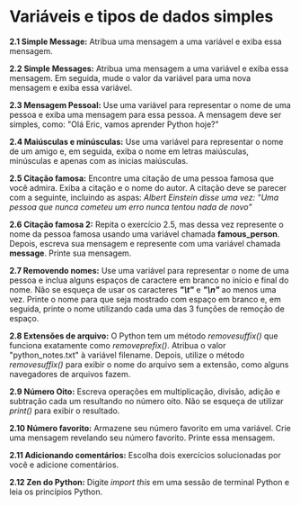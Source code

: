 # Variáveis e tipos de dados simples

**2.1 Simple Message:** Atribua uma mensagem a uma variável e exiba essa mensagem.

**2.2 Simple Messages:** Atribua uma mensagem a uma variável e exiba essa mensagem. Em seguida, mude o valor da variável para uma nova mensagem e exiba essa variável.

**2.3 Mensagem Pessoal:** Use uma variável para representar o nome de uma pessoa e exiba uma mensagem para essa pessoa. A mensagem deve ser simples, como: "Olá Eric, vamos aprender Python hoje?"

**2.4 Maiúsculas e minúsculas:** Use uma variável para representar o nome de um amigo e, em seguida, exiba o nome em letras maiúsculas, minúsculas e apenas com as inicias maiúsculas.

**2.5 Citação famosa:** Encontre uma citação de uma pessoa famosa que você admira. Exiba a citação e o nome do autor. A citação deve se parecer com a seguinte, incluindo as aspas: *Albert Einstein disse uma vez: "Uma pessoa que nunca cometeu um erro nunca tentou nada de novo"*

**2.6 Citação famosa 2:** Repita o exercício 2.5, mas dessa vez represente o nome da pessoa famosa usando uma variável chamada **famous_person**. Depois, escreva sua mensagem e represente com uma variável chamada **message**. Printe sua mensagem.

**2.7 Removendo nomes:** Use uma variável para representar o nome de uma pessoa e inclua alguns espaços de caractere em branco no início e final do nome. Não se esqueça de usar os caracteres ***"\t"*** e ***"\n"*** ao menos uma vez. Printe o nome para que seja mostrado com espaço em branco e, em seguida, printe o nome utilizando cada uma das 3 funções de remoção de espaço. 

**2.8 Extensões de arquivo:** O Python tem um método *removesuffix()* que funciona exatamente como *removeprefix()*. Atribua o valor "python_notes.txt" à variável filename. Depois, utilize o método *removesuffix()* para exibir o nome do arquivo sem a extensão, como alguns navegadores de arquivos fazem. 

**2.9 Número Oito:** Escreva operações em multiplicação, divisão, adição e subtração cada um resultando no número oito. Não se esqueça de utilizar *print()* para exibir o resultado. 

**2.10 Número favorito:** Armazene seu número favorito em uma variável. Crie uma mensagem revelando seu número favorito. Printe essa mensagem.

**2.11 Adicionando comentários:** Escolha dois exercícios solucionadas por você e adicione comentários. 

**2.12 Zen do Python:** Digite *import this* em uma sessão de terminal Python e leia os princípios Python.